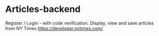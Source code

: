 # Articles-backend
Register / Login - with code verification. Display, view and save articles from NY Times https://developer.nytimes.com/
